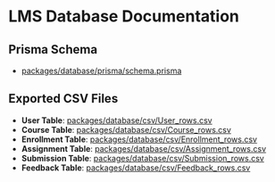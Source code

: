 # LMS Database Documentation

## Prisma Schema

- [packages/database/prisma/schema.prisma](https://github.com/jmartgmz/f25-cisc474-individual/blob/main/packages/database/prisma/schema.prisma)

## Exported CSV Files

- **User Table**: [packages/database/csv/User_rows.csv](https://github.com/jmartgmz/f25-cisc474-individual/blob/main/packages/database/csv/User_rows.csv)
- **Course Table**: [packages/database/csv/Course_rows.csv](https://github.com/jmartgmz/f25-cisc474-individual/blob/main/packages/database/csv/Course_rows.csv)
- **Enrollment Table**: [packages/database/csv/Enrollment_rows.csv](https://github.com/jmartgmz/f25-cisc474-individual/blob/main/packages/database/csv/Enrollment_rows.csv)
- **Assignment Table**: [packages/database/csv/Assignment_rows.csv](https://github.com/jmartgmz/f25-cisc474-individual/blob/main/packages/database/csv/Assignment_rows.csv)
- **Submission Table**: [packages/database/csv/Submission_rows.csv](https://github.com/jmartgmz/f25-cisc474-individual/blob/main/packages/database/csv/Submission_rows.csv)
- **Feedback Table**: [packages/database/csv/Feedback_rows.csv](https://github.com/jmartgmz/f25-cisc474-individual/blob/main/packages/database/csv/Feedback_rows.csv)
